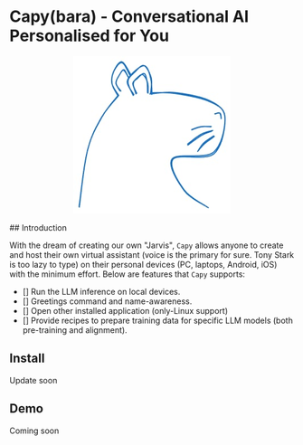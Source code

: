 # Capy(bara) - Conversational AI Personalised for You
<p align="center">
  <img src="./logo.jpeg" />
</p>
## Introduction

With the dream of creating our own "Jarvis", `Capy` allows anyone to create and host their own virtual assistant (voice is the primary for sure. Tony Stark is too lazy to type) on their personal devices (PC, laptops, Android, iOS) with the minimum effort. Below are features that `Capy` supports:
- [] Run the LLM inference on local devices.
- [] Greetings command and name-awareness.
- [] Open other installed application (only-Linux support)
- [] Provide recipes to prepare training data for specific LLM models (both pre-training and alignment).
## Install
Update soon

## Demo
Coming soon
